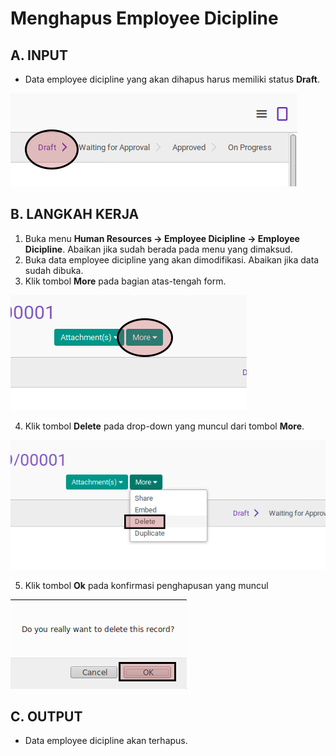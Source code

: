# Menghapus Employee Dicipline

## A. INPUT

* Data employee dicipline yang akan dihapus harus memiliki status **Draft**.

![](../../img/employee-dicipline/status-draft.png)

## B. LANGKAH KERJA

1. Buka menu **Human Resources -> Employee Dicipline -> Employee Dicipline**. Abaikan jika sudah berada pada menu yang dimaksud.
2. Buka data employee dicipline yang akan dimodifikasi. Abaikan jika data sudah dibuka.
3. Klik tombol **More** pada bagian atas-tengah form.

![](../../img/employee-dicipline/tombol-more.png)

4. Klik tombol **Delete** pada drop-down yang muncul dari tombol **More**.

![](../../img/employee-dicipline/tombol-delete-form.png)

5. Klik tombol **Ok** pada konfirmasi penghapusan yang muncul

![](../../img/employee-dicipline/tombol-ok-hapus.png)

## C. OUTPUT

* Data employee dicipline akan terhapus.

